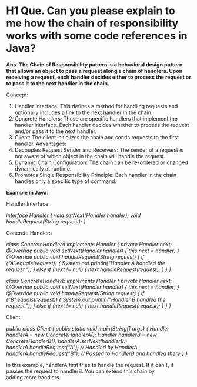# H1 Que. Can you please explain to me how the chain of responsibility works with some code references in Java?

**Ans. The Chain of Responsibility pattern is a behavioral design pattern that allows an object to pass a request along a chain of handlers. Upon receiving a request, each handler decides either to process the request or to pass it to the next handler in the chain.**

Concept:
1. Handler Interface: This defines a method for handling requests and optionally includes a link to the next handler in the chain.
2. Concrete Handlers: These are specific handlers that implement the handler interface. Each handler decides whether to process the request and/or pass it to the next handler.
3. Client: The client initializes the chain and sends requests to the first handler.
Advantages:
1. Decouples Request Sender and Receivers: The sender of a request is not aware of which object in the chain will handle the request.
2. Dynamic Chain Configuration: The chain can be re-ordered or changed dynamically at runtime.
3. Promotes Single Responsibility Principle: Each handler in the chain handles only a specific type of command.

**Example in Java**:

Handler Interface

*interface Handler {
    void setNext(Handler handler);
    void handleRequest(String request);
}*

Concrete Handlers

*class ConcreteHandlerA implements Handler {
    private Handler next;
    @Override
    public void setNext(Handler handler) {
        this.next = handler;
    }
    @Override
    public void handleRequest(String request) {
        if ("A".equals(request)) {
            System.out.println("Handler A handled the request.");
        } else if (next != null) {
            next.handleRequest(request);
        }
     }
}*

*class ConcreteHandlerB implements Handler {
    private Handler next;
    @Override
    public void setNext(Handler handler) {
        this.next = handler;
    }
    @Override
    public void handleRequest(String request) {
        if ("B".equals(request)) {
            System.out.println("Handler B handled the request.");
        } else if (next != null) {
            next.handleRequest(request);
        }
    }
}*

Client

*public class Client {
    public static void main(String[] args) {
        Handler handlerA = new ConcreteHandlerA();
        Handler handlerB = new ConcreteHandlerB();
        handlerA.setNext(handlerB);
        handlerA.handleRequest("A"); // Handled by HandlerA
        handlerA.handleRequest("B"); // Passed to HandlerB and handled there
    }
}*

In this example, handlerA first tries to handle the request. If it can't, it passes the request to handlerB. You can extend this chain by adding more handlers.

